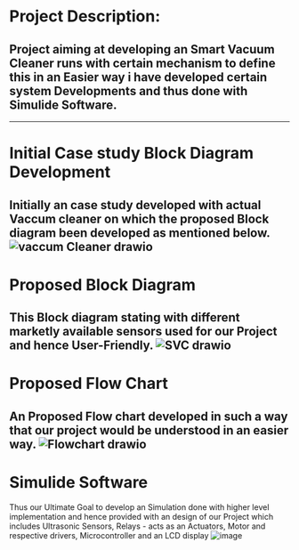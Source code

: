 # Project Description:
Project aiming at developing an Smart Vacuum Cleaner runs with certain mechanism to define this in an Easier way i have developed certain system Developments and thus done with Simulide Software.
-----------------------------------------------------------------------
_____________________________________________________________________
# Initial Case study Block Diagram Development
Initially an case study developed with actual Vaccum cleaner on which the proposed Block diagram been developed as mentioned below.
![vaccum Cleaner drawio](https://user-images.githubusercontent.com/98816316/155761197-d6c04ca0-206b-4c0c-bbe1-c2dd4d0a5594.png)
----------------------------------------------------------------------
# Proposed Block Diagram
This Block diagram stating with different marketly available sensors used for our Project and hence User-Friendly.
![SVC drawio](https://user-images.githubusercontent.com/98816316/155761194-47029f21-61d6-4bed-b15e-f4e67999e0dc.png)
-------------------------------------------------------------
# Proposed Flow Chart
An Proposed Flow chart developed in such a way that our project would be understood in an easier way.
![Flowchart drawio](https://user-images.githubusercontent.com/98816316/155761183-b3a01043-af01-416a-bc10-fba6a5eb9e74.png)
---------------------------------------------------------------
# Simulide Software
Thus our Ultimate Goal to develop an Simulation done with higher level implementation and hence provided with an design of our Project which includes Ultrasonic Sensors, Relays - acts as an Actuators, Motor and respective drivers, Microcontroller and an LCD display
![image](https://user-images.githubusercontent.com/98816316/155753888-879a1a63-e97b-4c0e-ad9c-40c834e67689.png)

